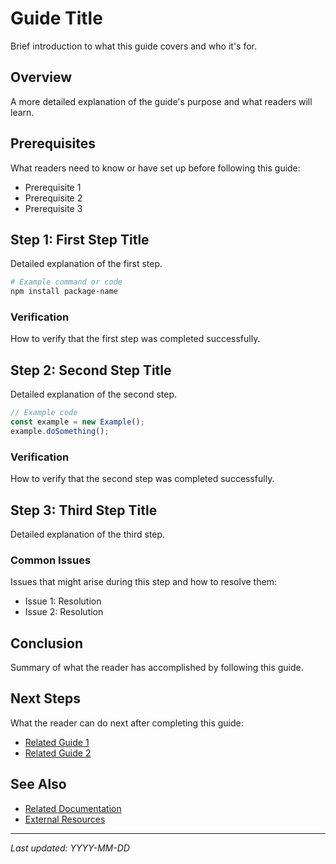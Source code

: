 # Guide Title

Brief introduction to what this guide covers and who it's for.

## Overview

A more detailed explanation of the guide's purpose and what readers will learn.

## Prerequisites

What readers need to know or have set up before following this guide:

- Prerequisite 1
- Prerequisite 2
- Prerequisite 3

## Step 1: First Step Title

Detailed explanation of the first step.

```bash
# Example command or code
npm install package-name
```

### Verification

How to verify that the first step was completed successfully.

## Step 2: Second Step Title

Detailed explanation of the second step.

```typescript
// Example code
const example = new Example();
example.doSomething();
```

### Verification

How to verify that the second step was completed successfully.

## Step 3: Third Step Title

Detailed explanation of the third step.

### Common Issues

Issues that might arise during this step and how to resolve them:

- Issue 1: Resolution
- Issue 2: Resolution

## Conclusion

Summary of what the reader has accomplished by following this guide.

## Next Steps

What the reader can do next after completing this guide:

- [Related Guide 1](related-guide-1.md)
- [Related Guide 2](related-guide-2.md)

## See Also

- [Related Documentation](../related-section/doc.md)
- [External Resources](https://example.com)

---

*Last updated: YYYY-MM-DD*